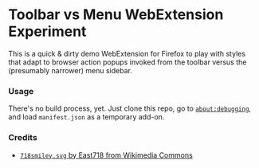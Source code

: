 Toolbar vs Menu WebExtension Experiment
=======================================

This is a quick & dirty demo WebExtension for Firefox to play with styles that
adapt to browser action popups invoked from the toolbar versus the (presumably
narrower) menu sidebar.

### Usage

There's no build process, yet. Just clone this repo, go to
[`about:debugging`](https://developer.mozilla.org/en-US/docs/Tools/about:debugging),
and load `manifest.json` as a temporary add-on.

### Credits

* [`718smiley.svg` by East718 from Wikimedia Commons](https://commons.wikimedia.org/wiki/File:718smiley.svg)
